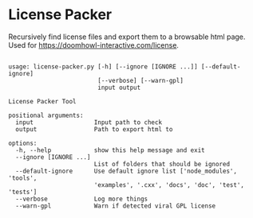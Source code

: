 # License Packer

Recursively find license files and export them to a browsable html page.<br/>
Used for https://doomhowl-interactive.com/license.

```

usage: license-packer.py [-h] [--ignore [IGNORE ...]] [--default-ignore]
                         [--verbose] [--warn-gpl]
                         input output

License Packer Tool

positional arguments:
  input                 Input path to check
  output                Path to export html to

options:
  -h, --help            show this help message and exit
  --ignore [IGNORE ...]
                        List of folders that should be ignored
  --default-ignore      Use default ignore list ['node_modules', 'tools',
                        'examples', '.cxx', 'docs', 'doc', 'test', 'tests']
  --verbose             Log more things
  --warn-gpl            Warn if detected viral GPL license
```
